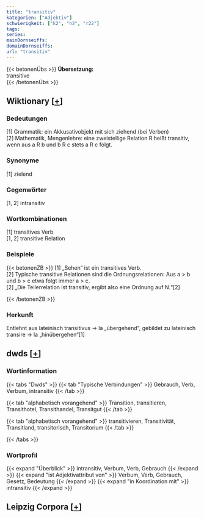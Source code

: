 ```yaml
---
title: "transitiv"
kategorien: ["Adjektiv"]
schwierigkeit: ["k2", "h2", "r22"]
tags:
series:
mainDornseiffs:
domainDornseiffs:
url: "transitiv"
---
```


{{< betonenÜbs >}}
**Übersetzung:**  
transitive  
{{< /betonenÜbs >}}

## Wiktionary [[+](https://de.wiktionary.org/wiki/transitiv)]

### Bedeutungen
[1] Grammatik: ein Akkusativobjekt mit sich ziehend (bei Verben)  
[2] Mathematik, Mengenlehre: eine zweistellige Relation R heißt transitiv, wenn aus a R b und b R c stets a R c folgt.  

### Synonyme
[1] zielend  

### Gegenwörter
[1, 2] intransitiv  

### Wortkombinationen
[1] transitives Verb  
[1, 2] transitive Relation  

### Beispiele
{{< betonenZB >}}
[1] „Sehen“ ist ein transitives Verb.  
[2] Typische transitive Relationen sind die Ordnungsrelationen: Aus a > b und b > c etwa folgt immer a > c.  
[2] „Die Teilerrelation ist transitiv, ergibt also eine Ordnung auf N.“[2]  

{{< /betonenZB >}}
### Herkunft
Entlehnt aus lateinisch transitivus → la „übergehend“, gebildet zu lateinisch transire → la „hinübergehen“[1]  



## dwds [[+](https://www.dwds.de/wb/transitiv)]

### Wortinformation
{{< tabs "Dwds" >}}
{{< tab "Typische Verbindungen" >}}
Gebrauch, Verb, Verbum, intransitiv
{{< /tab >}}

{{< tab "alphabetisch vorangehend" >}}
Transition, transitieren, Transithotel, Transithandel, Transitgut
{{< /tab >}}

{{< tab "alphabetisch vorangehend" >}}
transitivieren, Transitivität, Transitland, transitorisch, Transitorium
{{< /tab >}}

{{< /tabs >}}

### Wortprofil
{{< expand "Überblick" >}} intransitiv, Verbum, Verb, Gebrauch {{< /expand >}}
{{< expand "ist Adjektivattribut von" >}} Verbum, Verb, Gebrauch, Gesetz, Bedeutung {{< /expand >}}
{{< expand "in Koordination mit" >}} intransitiv {{< /expand >}}

## Leipzig Corpora [[+](https://corpora.uni-leipzig.de/en/res?word=transitiv&corpusId=deu_newscrawl-public_2018)]

